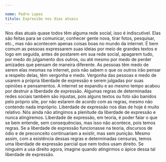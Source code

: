 ```yaml
---

nome: Pedro Lopes
titulo: Expressão nos dias atuais
---
```


Nos dias atuais quase todos têm alguma rede social, isso é indiscutível. Elas são feitas para se comunicar, conhecer gente nova, tirar fotos, pesquisar, etc., mas não acontecem apenas coisas boas no mundo da internet. 
É bem comum as pessoas expressarem suas ideias por meio de grandes textos e logo em seguida, antes de postarem em sua rede social, apagarem tudo, por medo do julgamento dos outros, ou até mesmo por medo de perder amizades que pensam de maneira diferente.
As pessoas têm medo de serem elas mesmas na internet, pois não sabem o que os outros irão pensar a respeito delas, têm vergonha e medo. Vergonha das pessoas e medo de usarem a própria liberdade de expressão e serem julgadas por suas opiniões e pensamentos. 
A internet se expandiu e ao mesmo tempo acabou por destruir a liberdade de expressão. Algumas regras de determinadas redes sociais também são injustas, pois alguns textos ou foto são banidos pelo próprio site, por não estarem de acordo com as regras, mesmo não contendo nada impróprio.
Liberdade de expressão nos dias de hoje é muito relativo. Nós ainda não atingimos a plenitude da liberdade de expressão e nunca atingiremos. Liberdade de expressão, em teoria, é poder falar o que se bem entende, sem consequências, mas isso não acontece, pois temos regras. Se a liberdade de expressão funcionasse na teoria, discursos de ódio e de preconceito continuariam a existir, mas sem punição. Mesmo assim, com a existência dessas regras e determinadas censuras, temos uma liberdade de expressão parcial que nem todos usam direito. Se ninguém a usa direito agora, imagine quando atingirmos o ápice dessa tal liberdade de expressão.

